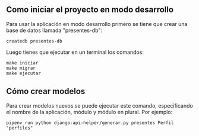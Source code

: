 ## Como iniciar el proyecto en modo desarrollo

Para usar la aplicación en modo desarrollo primero se tiene que crear una base de datos llamada "presentes-db":

```
createdb presentes-db
```

Luego tienes que ejecutar en un terminal los comandos:

```
make iniciar
make migrar
make ejecutar
```

## Cómo crear modelos

Para crear modelos nuevos se puede ejecutar este comando, especificando el nombre de la aplicación,
módulo y módulo en plural. Por ejemplo:

```
pipenv run python django-api-helper/generar.py presentes Perfil "perfiles"
```
